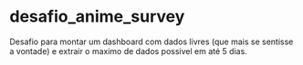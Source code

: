 # desafio_anime_survey
Desafio para montar um dashboard com dados livres (que mais se sentisse a vontade) e extrair o maximo de dados possivel em até 5 dias.
